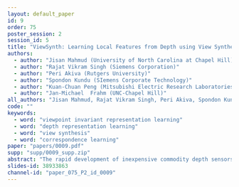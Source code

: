 ```yaml
---
layout: default_paper
id: 9
order: 75
poster_session: 2
session_id: 5
title: "ViewSynth: Learning Local Features from Depth using View Synthesis"
authors:
  - author: "Jisan Mahmud (University of North Carolina at Chapel Hill)"
  - author: "Rajat Vikram Singh (Siemens Corporation)"
  - author: "Peri Akiva (Rutgers University)"
  - author: "Spondon Kundu (SIemens Corporate Technology)"
  - author: "Kuan-Chuan Peng (Mitsubishi Electric Research Laboratories)"
  - author: "Jan-Michael  Frahm (UNC-Chapel Hill)"
all_authors: "Jisan Mahmud, Rajat Vikram Singh, Peri Akiva, Spondon Kundu, Kuan-Chuan Peng and Jan-Michael  Frahm"
code: ""
keywords:
  - word: "viewpoint invariant representation learning"
  - word: "depth representation learning"
  - word: "view synthesis"
  - word: "correspondence learning"
paper: "papers/0009.pdf"
supp: "supp/0009_supp.zip"
abstract: "The rapid development of inexpensive commodity depth sensors has made keypoint detection and matching in the depth image modality an important problem in computer vision. Despite great improvements in recent RGB local feature learning methods, adapting them directly in the depth modality leads to unsatisfactory performance. Most of these methods do not explicitly reason beyond the visible pixels in the images. To address the limitations of these methods, we propose a framework ViewSynth, to jointly learn: (1) viewpoint invariant keypoint-descriptor from depth images using a proposed Contrastive Matching Loss, and (2) view synthesis of depth images from different viewpoints using the proposed View Synthesis Module and View Synthesis Loss. By learning view synthesis, we explicitly encourage the feature extractor to encode information about not only the visible, but also the occluded parts of the scene. We demonstrate that in the depth modality, ViewSynth outperforms the state-of-the-art depth and RGB local feature extraction techniques in the 3D keypoint matching and camera localization tasks on the RGB-D datasets 7-Scenes, TUM RGBD and CoRBS in most scenarios. We also show the generalizability of ViewSynth in 3D keypoint matching across different datasets."
slides-id: 38933863
channel-id: "paper_075_P2_id_0009"
---
```

